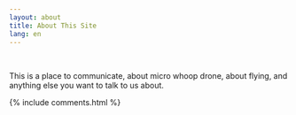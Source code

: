 ```yaml
---
layout: about
title: About This Site
lang: en
---
```


<p> 
<br/>
</P>

<p>
This is a place to communicate, about micro whoop drone, about flying, and anything else you want to talk to us about.
</p>


{% include comments.html %}
